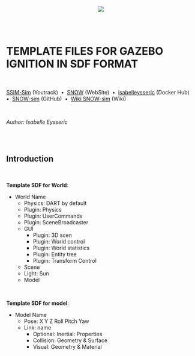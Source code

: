 <p align="center">
  <img src="https://github.com/norlab-ulaval/SNOW-sim_internship_H22/blob/master/norlab_logo_noir.PNG?raw=true" />
</p>
<br/>
<br/>

# TEMPLATE FILES FOR GAZEBO IGNITION IN SDF FORMAT

<br/>

[SSIM-Sim](https://norlab.youtrack.cloud/issues?q=project:%20%7B%F0%9D%94%96%20SNOW-sim%7D) (Youtrack)&nbsp; • &nbsp;[SNOW](https://norlab.ulaval.ca/research/snow/) (WebSite)&nbsp; • &nbsp;[isabelleysseric](https://hub.docker.com/u/isabelleysseric) (Docker Hub)&nbsp; • &nbsp;[SNOW-sim](https://github.com/norlab-ulaval/SNOW-sim_internship_H22) (GitHub)&nbsp; • &nbsp;[Wiki SNOW-sim](https://github.com/isabelleysseric/SNOW-sim_internship_H22/wiki) (Wiki) 

<br/>

*Author: Isabelle Eysseric*

<br/>
<br/>

## Introduction
<br/>

**Template SDF for World**:  

* World Name
    * Physics: DART by default
    * Plugin: Physics
    * Plugin: UserCommands
    * Plugin: SceneBroadcaster
    * GUI
        * Plugin: 3D scen
        * Plugin: World control
        * Plugin: World statistics
        * Plugin: Entity tree
        * Plugin: Transform Control
    * Scene
    * Light: Sun
    * Model

<br/>

**Template SDF for model**:  
* Model Name
    * Pose: X Y Z Roll Pitch Yaw
    * Link: name 
        * Optional: Inertial: Properties
        * Collision: Geometry & Surface
        * Visual: Geometry & Material

<br/>
